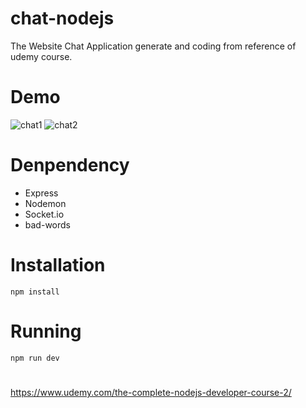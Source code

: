 # chat-nodejs
  The Website Chat Application generate and coding from reference of udemy course.
# Demo
![chat1](https://user-images.githubusercontent.com/40534697/58037711-3c44ef80-7b58-11e9-946c-8182fd5e05c0.JPG)
![chat2](https://user-images.githubusercontent.com/40534697/58037713-3c44ef80-7b58-11e9-89fa-d29862920e44.JPG)

# Denpendency
  * Express
  * Nodemon
  * Socket.io
  * bad-words
  

# Installation
  ```npm install```
# Running
  ```npm run dev```
#
https://www.udemy.com/the-complete-nodejs-developer-course-2/
